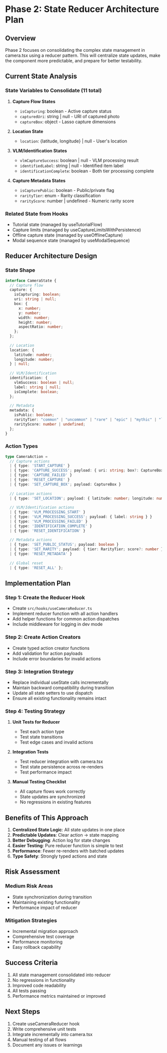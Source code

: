 # Phase 2: State Reducer Architecture Plan

## Overview
Phase 2 focuses on consolidating the complex state management in camera.tsx using a reducer pattern. This will centralize state updates, make the component more predictable, and prepare for better testability.

## Current State Analysis

### State Variables to Consolidate (11 total)
1. **Capture Flow States**
   - `isCapturing`: boolean - Active capture status
   - `capturedUri`: string | null - URI of captured photo
   - `captureBox`: object - Lasso capture dimensions
   
2. **Location State**
   - `location`: {latitude, longitude} | null - User's location
   
3. **VLM/Identification States**
   - `vlmCaptureSuccess`: boolean | null - VLM processing result
   - `identifiedLabel`: string | null - Identified item label
   - `identificationComplete`: boolean - Both tier processing complete
   
4. **Capture Metadata States**
   - `isCapturePublic`: boolean - Public/private flag
   - `rarityTier`: enum - Rarity classification
   - `rarityScore`: number | undefined - Numeric rarity score

### Related State from Hooks
- Tutorial state (managed by useTutorialFlow)
- Capture limits (managed by useCaptureLimitsWithPersistence)
- Offline capture state (managed by useOfflineCapture)
- Modal sequence state (managed by useModalSequence)

## Reducer Architecture Design

### State Shape
```typescript
interface CameraState {
  // Capture flow
  capture: {
    isCapturing: boolean;
    uri: string | null;
    box: {
      x: number;
      y: number;
      width: number;
      height: number;
      aspectRatio: number;
    };
  };
  
  // Location
  location: {
    latitude: number;
    longitude: number;
  } | null;
  
  // VLM/Identification
  identification: {
    vlmSuccess: boolean | null;
    label: string | null;
    isComplete: boolean;
  };
  
  // Metadata
  metadata: {
    isPublic: boolean;
    rarityTier: "common" | "uncommon" | "rare" | "epic" | "mythic" | "legendary";
    rarityScore: number | undefined;
  };
}
```

### Action Types
```typescript
type CameraAction = 
  // Capture actions
  | { type: 'START_CAPTURE' }
  | { type: 'CAPTURE_SUCCESS'; payload: { uri: string; box?: CaptureBox } }
  | { type: 'CAPTURE_FAILED' }
  | { type: 'RESET_CAPTURE' }
  | { type: 'SET_CAPTURE_BOX'; payload: CaptureBox }
  
  // Location actions
  | { type: 'SET_LOCATION'; payload: { latitude: number; longitude: number } | null }
  
  // VLM/Identification actions
  | { type: 'VLM_PROCESSING_START' }
  | { type: 'VLM_PROCESSING_SUCCESS'; payload: { label: string } }
  | { type: 'VLM_PROCESSING_FAILED' }
  | { type: 'IDENTIFICATION_COMPLETE' }
  | { type: 'RESET_IDENTIFICATION' }
  
  // Metadata actions
  | { type: 'SET_PUBLIC_STATUS'; payload: boolean }
  | { type: 'SET_RARITY'; payload: { tier: RarityTier; score?: number } }
  | { type: 'RESET_METADATA' }
  
  // Global reset
  | { type: 'RESET_ALL' };
```

## Implementation Plan

### Step 1: Create the Reducer Hook
- Create `src/hooks/useCameraReducer.ts`
- Implement reducer function with all action handlers
- Add helper functions for common action dispatches
- Include middleware for logging in dev mode

### Step 2: Create Action Creators
- Create typed action creator functions
- Add validation for action payloads
- Include error boundaries for invalid actions

### Step 3: Integration Strategy
- Replace individual useState calls incrementally
- Maintain backward compatibility during transition
- Update all state setters to use dispatch
- Ensure all existing functionality remains intact

### Step 4: Testing Strategy
1. **Unit Tests for Reducer**
   - Test each action type
   - Test state transitions
   - Test edge cases and invalid actions

2. **Integration Tests**
   - Test reducer integration with camera.tsx
   - Test state persistence across re-renders
   - Test performance impact

3. **Manual Testing Checklist**
   - All capture flows work correctly
   - State updates are synchronized
   - No regressions in existing features

## Benefits of This Approach

1. **Centralized State Logic**: All state updates in one place
2. **Predictable Updates**: Clear action → state mapping
3. **Better Debugging**: Action log for state changes
4. **Easier Testing**: Pure reducer function is simple to test
5. **Performance**: Fewer re-renders with batched updates
6. **Type Safety**: Strongly typed actions and state

## Risk Assessment

### Medium Risk Areas
- State synchronization during transition
- Maintaining existing functionality
- Performance impact of reducer

### Mitigation Strategies
- Incremental migration approach
- Comprehensive test coverage
- Performance monitoring
- Easy rollback capability

## Success Criteria
1. All state management consolidated into reducer
2. No regressions in functionality
3. Improved code readability
4. All tests passing
5. Performance metrics maintained or improved

## Next Steps
1. Create useCameraReducer hook
2. Write comprehensive unit tests
3. Integrate incrementally into camera.tsx
4. Manual testing of all flows
5. Document any issues or learnings